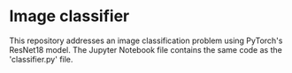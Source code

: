 # Image classifier

This repository addresses an image classification problem using PyTorch's ResNet18 model.
The Jupyter Notebook file contains the same code as the 'classifier.py' file.